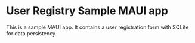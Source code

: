# User Registry Sample MAUI app
This is a sample MAUI app. It contains a user registration form with SQLite for data persistency.
